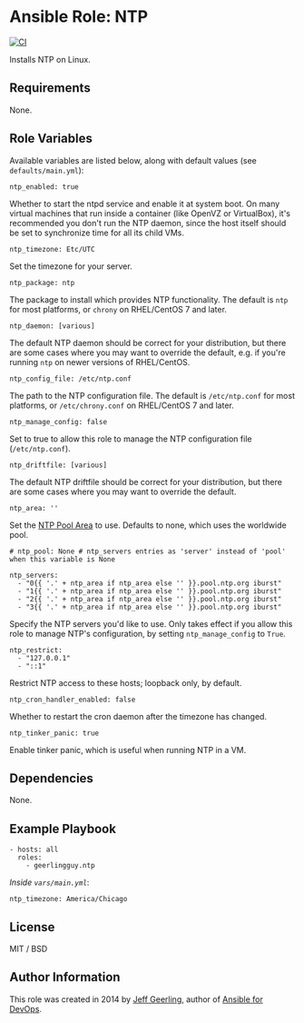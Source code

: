 # Ansible Role: NTP

[![CI](https://github.com/geerlingguy/ansible-role-ntp/workflows/CI/badge.svg?event=push)](https://github.com/geerlingguy/ansible-role-ntp/actions?query=workflow%3ACI)

Installs NTP on Linux.

## Requirements

None.

## Role Variables

Available variables are listed below, along with default values (see `defaults/main.yml`):

```
ntp_enabled: true
```

Whether to start the ntpd service and enable it at system boot. On many virtual machines that run inside a container (like OpenVZ or VirtualBox), it's recommended you don't run the NTP daemon, since the host itself should be set to synchronize time for all its child VMs.

```
ntp_timezone: Etc/UTC
```

Set the timezone for your server.

```
ntp_package: ntp
```

The package to install which provides NTP functionality. The default is `ntp` for most platforms, or `chrony` on RHEL/CentOS 7 and later.

```
ntp_daemon: [various]
```

The default NTP daemon should be correct for your distribution, but there are some cases where you may want to override the default, e.g. if you're running `ntp` on newer versions of RHEL/CentOS.

```
ntp_config_file: /etc/ntp.conf
```

The path to the NTP configuration file. The default is `/etc/ntp.conf` for most platforms, or `/etc/chrony.conf` on RHEL/CentOS 7 and later.

```
ntp_manage_config: false
```

Set to true to allow this role to manage the NTP configuration file (`/etc/ntp.conf`).

```
ntp_driftfile: [various]
```

The default NTP driftfile should be correct for your distribution, but there are some cases where you may want to override the default.

```
ntp_area: ''
```

Set the [NTP Pool Area](http://support.ntp.org/bin/view/Servers/NTPPoolServers) to use. Defaults to none, which uses the worldwide pool.

```
# ntp_pool: None # ntp_servers entries as 'server' instead of 'pool' when this variable is None

ntp_servers:
  - "0{{ '.' + ntp_area if ntp_area else '' }}.pool.ntp.org iburst"
  - "1{{ '.' + ntp_area if ntp_area else '' }}.pool.ntp.org iburst"
  - "2{{ '.' + ntp_area if ntp_area else '' }}.pool.ntp.org iburst"
  - "3{{ '.' + ntp_area if ntp_area else '' }}.pool.ntp.org iburst"
```

Specify the NTP servers you'd like to use. Only takes effect if you allow this role to manage NTP's configuration, by setting `ntp_manage_config` to `True`.

```
ntp_restrict:
  - "127.0.0.1"
  - "::1"
```

Restrict NTP access to these hosts; loopback only, by default.

```
ntp_cron_handler_enabled: false
```

Whether to restart the cron daemon after the timezone has changed.

```
ntp_tinker_panic: true
```

Enable tinker panic, which is useful when running NTP in a VM.

## Dependencies

None.

## Example Playbook

```
- hosts: all
  roles:
    - geerlingguy.ntp
```

*Inside `vars/main.yml`*:

```
ntp_timezone: America/Chicago
```

## License

MIT / BSD

## Author Information

This role was created in 2014 by [Jeff Geerling](https://www.jeffgeerling.com/), author of [Ansible for DevOps](https://www.ansiblefordevops.com/).
